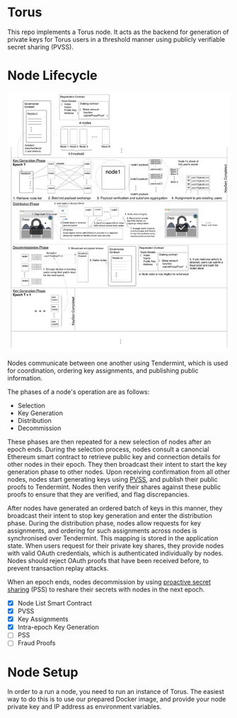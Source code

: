 # Torus

This repo implements a Torus node. It acts as the backend for generation of private keys for Torus users in a threshold manner using publicly verifiable secret sharing (PVSS).

# Node Lifecycle

![architecture](./doc/architecture.jpg)

Nodes communicate between one another using Tendermint, which is used for coordination, ordering key assignments, and publishing public information.

The phases of a node's operation are as follows:
- Selection
- Key Generation
- Distribution
- Decommission

These phases are then repeated for a new selection of nodes after an epoch ends. During the selection process, nodes consult a canoncial Ethereum smart contract to retrieve public key and connection details for other nodes in their epoch. They then broadcast their intent to start the key generation phase to other nodes. Upon receiving confirmation from all other nodes, nodes start generating keys using [PVSS](https://www.win.tue.nl/~berry/papers/crypto99.pdf), and publish their public proofs to Tendermint. Nodes then verify their shares against these public proofs to ensure that they are verified, and flag discrepancies.

After nodes have generated an ordered batch of keys in this manner, they broadcast their intent to stop key generation and enter the distribution phase. During the distribution phase, nodes allow requests for key assignments, and ordering for such assignments across nodes is synchronised over Tendermint. This mapping is stored in the application state. When users request for their private key shares, they provide nodes with valid OAuth credentials, which is authenticated individually by nodes. Nodes should reject OAuth proofs that have been received before, to prevent transaction replay attacks.

When an epoch ends, nodes decommission by using [proactive secret sharing](http://pmg.csail.mit.edu/papers/mpss-thesis.pdf) (PSS) to reshare their secrets with nodes in the next epoch.

- [x] Node List Smart Contract
- [x] PVSS
- [x] Key Assignments
- [x] Intra-epoch Key Generation
- [ ] PSS
- [ ] Fraud Proofs

# Node Setup

In order to a run a node, you need to run an instance of Torus. The easiest way to do this is to use our prepared Docker image, and provide your node private key and IP address as environment variables.
